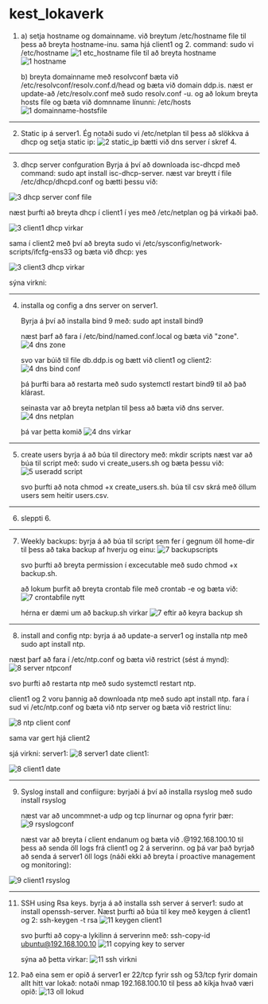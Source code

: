 # kest_lokaverk

1. a) setja hostname og domainname. við breytum /etc/hostname file til þess að breyta hostname-inu. sama hjá client1 og 2.
  command: sudo vi /etc/hostname
![1  etc_hostname file til að breyta hostname](https://github.com/hroihrolfs/kest_lokaverk/assets/89214090/919ae632-2eda-4dd4-b0b6-6a12033177e3)
![1 hostname](https://github.com/hroihrolfs/kest_lokaverk/assets/89214090/ed40626c-3f73-488f-ab38-d5a0f9044b69)

   b) breyta domainname með resolvconf bæta við /etc/resolvconf/resolv.conf.d/head og bæta við domain ddp.is.
   næst er update-að /etc/resolv.conf með sudo resolv.conf -u.
   og að lokum breyta hosts file og bæta við domnname línunni:
   /etc/hosts
   ![1 domainname-hostsfile](https://github.com/hroihrolfs/kest_lokaverk/assets/89214090/a8354ca7-0804-40b5-a3c9-501db8bd43af)


-- -------------------------
2. Static ip á server1. Ég notaði sudo vi /etc/netplan til þess að slökkva á dhcp og setja static ip:
![2 static_ip](https://github.com/hroihrolfs/kest_lokaverk/assets/89214090/5008f979-9d87-4804-b561-e6d4b4ce1dad)
bætti við dns server í skref 4.

-- -------------------------

3. dhcp server confguration
   Byrja á því að downloada isc-dhcpd með command: sudo apt install isc-dhcp-server.
   næst var breytt í file /etc/dhcp/dhcpd.conf og bætti þessu við:
   
![3  dhcp server conf file](https://github.com/hroihrolfs/kest_lokaverk/assets/89214090/3bcd07f9-b4fc-4533-8d4b-310a72445702)

næst þurfti að breyta dhcp í client1 í yes með /etc/netplan og þá virkaði það.

![3 client1 dhcp virkar](https://github.com/hroihrolfs/kest_lokaverk/assets/89214090/cae8e5c6-78a5-4846-b341-e1376ee76192)

sama í client2 með því að breyta sudo vi /etc/sysconfig/network-scripts/ifcfg-ens33 og bæta við dhcp: yes

![3 client3 dhcp virkar](https://github.com/hroihrolfs/kest_lokaverk/assets/89214090/eae173a3-0072-41e4-a736-dc27e5a053f1)

sýna virkni:


-- -------------------------

4. installa og config a dns server on server1.

   Byrja á því að installa bind 9 með: sudo apt install bind9

   næst þarf að fara í /etc/bind/named.conf.local og bæta við "zone".
   ![4  dns zone ](https://github.com/hroihrolfs/kest_lokaverk/assets/89214090/fa03e28a-8a47-49ac-9604-f8dc21a12eed)

   svo var búið til file db.ddp.is og bætt við client1 og client2:
   ![4  dns bind conf](https://github.com/hroihrolfs/kest_lokaverk/assets/89214090/247ae06e-573c-462e-8a20-b2756e894801)

   þá þurfti bara að restarta með sudo systemctl restart bind9 til að það klárast.

   seinasta var að breyta netplan til þess að bæta við dns server.
   ![4  dns netplan](https://github.com/hroihrolfs/kest_lokaverk/assets/89214090/065a659c-0c3d-40c9-b44e-122f02720b91)

   þá var þetta komið
   ![4  dns virkar](https://github.com/hroihrolfs/kest_lokaverk/assets/89214090/c7a5a420-41c1-4c4a-9827-6e65b20607f1)

-- -------------------------

5. create users byrja á að búa til directory með: mkdir scripts
   næst var að búa til script með: sudo vi create_users.sh og bæta þessu við:
   ![5  useradd script](https://github.com/hroihrolfs/kest_lokaverk/assets/89214090/ea9be938-0b28-4fa6-84bc-b96333bce58e)

   svo þurfti að nota chmod +x create_users.sh.
   búa til csv skrá með öllum users sem heitir users.csv.

-- -------------------------

6. sleppti 6.

-- -------------------------

7. Weekly backups: byrja á að búa til script sem fer í gegnum öll home-dir til þess að taka backup af hverju og einu:
   ![7 backupscripts](https://github.com/hroihrolfs/kest_lokaverk/assets/89214090/30039e73-5ba9-429b-a23b-b7fe73bcdbc8)

   svo þurfti að breyta permission í excecutable með sudo chmod +x backup.sh.

   að lokum þurfit að breyta crontab file með crontab -e og bæta við:
   ![7 crontabfile nytt](https://github.com/hroihrolfs/kest_lokaverk/assets/89214090/43072d63-8701-40fe-acc3-4127e6ae5863)


   hérna er dæmi um að backup.sh virkar
   ![7  eftir að keyra backup sh](https://github.com/hroihrolfs/kest_lokaverk/assets/89214090/e6fb27cb-92b2-4d26-b861-94204dd6c5d3)

-- -----------------------------

8. install and config ntp: byrja á að update-a server1 og installa ntp með sudo apt install ntp.

  næst þarf að fara í /etc/ntp.conf og bæta við restrict (sést á mynd): 
  ![8  server ntpconf](https://github.com/hroihrolfs/kest_lokaverk/assets/89214090/90a9effa-86ef-4926-a409-52c03f3ca580)

  svo þurfti að restarta ntp með sudo systemctl restart ntp.

  client1 og 2 voru þannig að downloada ntp með sudo apt install ntp.
  fara í sud vi /etc/ntp.conf og bæta við ntp server og bæta við restrict línu: 
  
  ![8 ntp client conf](https://github.com/hroihrolfs/kest_lokaverk/assets/89214090/ba0fa313-8725-47b7-84f3-c25bfbf3dd90)

  sama var gert hjá client2

  sjá virkni:
  server1:
  ![8  server1 date](https://github.com/hroihrolfs/kest_lokaverk/assets/89214090/6a4b6da4-9582-470e-bdb6-e5f6089da661)
  client1:
  
  ![8  client1 date](https://github.com/hroihrolfs/kest_lokaverk/assets/89214090/dfc849c0-44d2-4cc4-96e6-45d2b6310546)

  -- ---------------------------------------

9. Syslog install and confiigure:
    byrjaði á því að installa rsyslog með sudo install rsyslog

   næst var að uncommnet-a udp og tcp línurnar og opna fyrir þær:
   ![9  rsyslogconf](https://github.com/hroihrolfs/kest_lokaverk/assets/89214090/c1b1feb4-8d2e-4ff0-9194-34b58bd433c4)

   næst var að breyta í client endanum og bæta við *.*@192.168.100.10 til þess að senda öll logs frá client1 og 2 á serverinn. og þá var það byrjað að senda á server1 öll logs (náði ekki að breyta í proactive management og monitoring):
      
![9  client1 rsyslog](https://github.com/hroihrolfs/kest_lokaverk/assets/89214090/cfabe0cd-7b3f-47fe-a990-f1bfcfdabb8d)

  -- ----------------------------------------

  11. SSH using Rsa keys.
      byrja á að installa ssh server á server1: sudo at install openssh-server.
      Næst þurfti að búa til key með keygen á client1 og 2: ssh-keygen -t rsa
      ![11  keygen client1](https://github.com/hroihrolfs/kest_lokaverk/assets/89214090/12f6a606-0583-4ac3-a6e9-768a4a967585)

      svo þurfti að copy-a lykilinn á serverinn með: ssh-copy-id ubuntu@192.168.100.10
      ![11 copying key to server](https://github.com/hroihrolfs/kest_lokaverk/assets/89214090/b6a0efc0-9534-4f32-bdf1-a2d69643e2ea)

      sýna að þetta virkar:
      ![11  ssh virkni](https://github.com/hroihrolfs/kest_lokaverk/assets/89214090/6c80dec8-6650-4955-af7d-a388bd6667f9)

12. Það eina sem er opið á server1 er 22/tcp fyrir ssh og 53/tcp fyrir domain allt hitt var lokað:
    notaði nmap 192.168.100.10 til þess að kíkja hvað væri opið:
    ![13  oll lokud](https://github.com/hroihrolfs/kest_lokaverk/assets/89214090/6753006b-bae5-4c8a-9319-28f75df57180)







